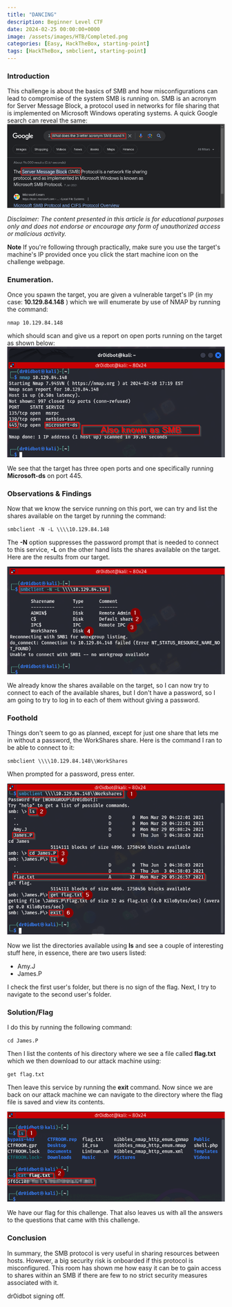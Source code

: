 ```yaml
---
title: "DANCING"
description: Beginner Level CTF
date: 2024-02-25 00:00:00+0000
image: /assets/images/HTB/Completed.png
categories: [Easy, HackTheBox, starting-point]  
tags: [HackTheBox, smbclient, starting-point]
---
```


### Introduction
This challenge is about the basics of SMB and how misconfigurations can lead to compromise of the system SMB is running on. SMB is an acronym for Server Message Block, a protocol used in networks for file sharing that is implemented on Microsoft Windows operating systems. A quick Google search can reveal the same: 
![google_search](/assets/images/HTB/Q1.png) 

_Disclaimer: The content presented in this article is for educational purposes only and does not endorse or encourage any form of unauthorized access or malicious activity._

**Note** If you're following through practically, make sure you use the target's machine's IP provided once you click the start machine icon on the challenge webpage.

### Enumeration.
Once you spawn the target, you are given a vulnerable target's IP (in my case: **10.129.84.148** ) which we will enumerate by use of NMAP by running the command: 
```
nmap 10.129.84.148

```
which should scan and give us a report on open ports running on the target as shown below:
![nmap_results](/assets/images/HTB/Q2.png)

We see that the target has three open ports and one specifically running **Microsoft-ds** on port 445.

### Observations & Findings
Now that we know the service running on this port, we can try and list the shares available on the target by running the command: 

```
smbclient -N -L \\\\10.129.84.148

```
The **-N** option suppresses the password prompt that is needed to connect to this service, **-L** on the other hand lists the shares available on the target. Here are the results from our target.

![smb_shares](/assets/images/HTB/Q3,4.png) 

We already know the shares available on the target, so I can now try to connect to each of the available shares, but I don't have a password, so I am going to try to log in to each of them without giving a password. 

### Foothold
Things don't seem to go as planned, except for just one share that lets me in without a password, the WorkShares share. Here is the command I ran to be able to connect to it:

```
smbclient \\\\10.129.84.148\\WorkShares

```

When prompted for a password, press enter. 


![smb_shares](/assets/images/HTB/Q6.png) 

Now we list the directories available using **ls** and see a couple of interesting stuff here, in essence, there are two users listed:
* Amy.J
* James.P

I check the first user's folder, but there is no sign of the flag. Next, I try to navigate to the second user's folder.

### Solution/Flag
I do this by running the following command:
```
cd James.P

``` 
Then I list the contents of his directory where we see a file called **flag.txt** which we then download to our attack machine using:
```
get flag.txt
```
Then leave this service by running the **exit** command.
Now since we are back on our attack machine we can navigate to the directory where the flag file is saved and view its contents.

![flag](/assets/images/HTB/Flag.png)

We have our flag for this challenge. That also leaves us with all the answers  to the questions that came with this challenge.

### Conclusion
In summary, the SMB protocol is very useful in sharing resources between hosts. However, a big security risk is onboarded if this protocol is misconfigured. This room has shown me how easy it can be to gain access to shares within an SMB if there are few to no strict security measures associated with it.

dr0idbot signing off.

